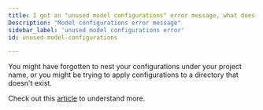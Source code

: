 ```yaml
---
title: I got an "unused model configurations" error message, what does this mean?
Description: "Model configurations error message"
sidebar_label: 'unused model configurations error'
id: unused-model-configurations

---
```

You might have forgotten to nest your configurations under your project name, or you might be trying to apply configurations to a directory that doesn't exist. 

Check out this [article](https://discourse.getdbt.com/t/faq-i-got-an-unused-model-configurations-error-message-what-does-this-mean/112) to understand more.
